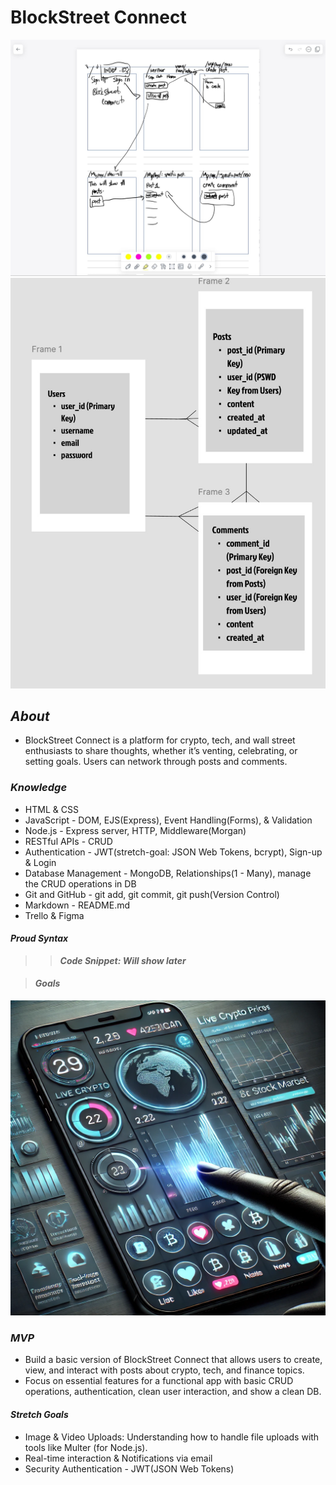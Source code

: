 # BlockStreet Connect

![WF3](/images/2ebce5c4-bdd1-4b50-97c5-327541fcc746.jpeg) ![WF](/images/wireFrame.jpg)


## ***About***
* BlockStreet Connect is a platform for crypto, tech, and wall street enthusiasts to share thoughts, whether it’s venting, celebrating, or setting goals. Users can network through posts and comments. 

### ***Knowledge***

* HTML & CSS
* JavaScript - DOM, EJS(Express), Event Handling(Forms), & Validation
* Node.js - Express server, HTTP, Middleware(Morgan)
* RESTful APIs - CRUD
* Authentication - JWT(stretch-goal: JSON Web Tokens, bcrypt), Sign-up & Login
* Database Management - MongoDB, Relationships(1 - Many), manage the CRUD operations in DB
* Git and GitHub - git add, git commit, git push(Version Control)
* Markdown - README.md
* Trello & Figma

#### ***Proud Syntax***

>>***Code Snippet: Will show later***

>#### ***Goals***

![APP](/images/cryptoidea.jpg)


### ***MVP***
* Build a basic version of BlockStreet Connect that allows users to create, view, and interact with posts about crypto, tech, and finance topics. 
* Focus on essential features for a functional app with basic CRUD operations, authentication, clean user interaction, and show a clean DB.

#### ***Stretch Goals***
* Image & Video Uploads: Understanding how to handle file uploads with tools like Multer (for Node.js).
* Real-time interaction & Notifications via email
* Security Authentication - JWT(JSON Web Tokens)
